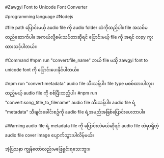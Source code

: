 #Zawgyi Font to Unicode Font Converter

#programming  language 
  #Nodejs

#file path
  ပြောင်းမယ့် audio file ကို audio folder ထဲကိုထည့်ပါ။ 
  file အသစ်မတည်ဆောက်ပါ။
  အကယ်လို့စမ်းသပ်တာဆိုရင် ပြောင်းမယ့် file ကို အရင် copy ကူးထားသင့်ပါတယ်။


#Command
  #npm run "convert:file_name"
    ဘယ် file မဆို zawgyi font to unicode font ကို ပြောင်းပေးနိုင်ပါတယ်။

  #npm run "convert:metadata"
    audio file သီးသန့်ပါ။ 
    file type မစစ်ထားပါဘူး။
    ထည့်မယ့် audio file ကို စစ်ပြီးထည့်ပါ။
  #npm run "convert:song_title_to_filename"
    audio file သီးသန့်ပါ။
    audio file ရဲ့ "metadata" သီချင်းခေါင်းစဥ်ကို audio file ရဲ့အမည်အဖြစ်ပြောင်းပေးတာပါ။

#Warning
  audio file ရဲ့ metadata file ကို ပြောင်းလဲမယ်ဆိုရင် audio file ထဲမှာရှိတဲ့ audio file cover image ပျောက်သွားပါလိမ့်မယ်။

  အဲ့ပြသနာ ကျွန်တော်လည်းမဖြေရှင်းရသေးဘူး။    


  